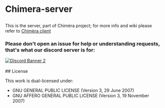 # Chimera-server</p>
This is the server, part of Chimèra project; for more info and wiki please refer to <a href="https://github.com/Nikoh77/Chimera-client">Chimèra client</a>
<h3>Please don't open an issue for help or understanding requests, that's what our discord server is for:</h3>
<a href="https://discord.gg/ahgZbjzsjC">
    <img src="https://discordapp.com/api/guilds/1054369396396675083/widget.png?style=banner2" alt="Discord Banner 2"/>
</a>
</br>
</br>
## License

This work is dual-licensed under:</br>
<ul>
<li> GNU GENERAL PUBLIC LICENSE (Version 3, 29 June 2007)</li>
<li> GNU AFFERO GENERAL PUBLIC LICENSE (Version 3, 19 November 2007)</i>
</ul>
